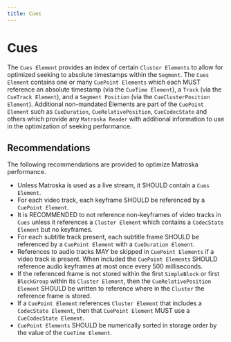 ```yaml
---
title: Cues
---
```


# Cues

The `Cues Element` provides an index of certain `Cluster Elements` to allow for optimized seeking to absolute timestamps within the `Segment`. The `Cues Element` contains one or many `CuePoint Elements` which each MUST reference an absolute timestamp (via the `CueTime Element`), a `Track` (via the `CueTrack Element`), and a `Segment Position` (via the `CueClusterPosition Element`). Additional non-mandated Elements are part of the `CuePoint Element` such as `CueDuration`, `CueRelativePosition`, `CueCodecState` and others which provide any `Matroska Reader` with additional information to use in the optimization of seeking performance.

## Recommendations

The following recommendations are provided to optimize Matroska performance.

- Unless Matroska is used as a live stream, it SHOULD contain a `Cues Element`.
- For each video track, each keyframe SHOULD be referenced by a `CuePoint Element`.
- It is RECOMMENDED to not reference non-keyframes of video tracks in `Cues` unless it references a `Cluster Element` which contains a `CodecState Element` but no keyframes.
- For each subtitle track present, each subtitle frame SHOULD be referenced by a `CuePoint Element` with a `CueDuration Element`.
- References to audio tracks MAY be skipped in `CuePoint Elements` if a video track is present. When included the `CuePoint Elements` SHOULD reference audio keyframes at most once every 500 milliseconds.
- If the referenced frame is not stored within the first `SimpleBlock` or first `BlockGroup` within its `Cluster Element`, then the `CueRelativePosition Element` SHOULD be written to reference where in the `Cluster` the reference frame is stored.
- If a `CuePoint Element` references `Cluster Element` that includes a `CodecState Element`, then that `CuePoint Element` MUST use a `CueCodecState Element`.
- `CuePoint Elements` SHOULD be numerically sorted in storage order by the value of the `CueTime Element`.
